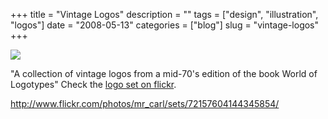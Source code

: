 +++
title = "Vintage Logos"
description = ""
tags = ["design", "illustration", "logos"]
date = "2008-05-13"
categories = ["blog"]
slug = "vintage-logos"
+++



  <div class="notebook-screenshot"><a href="http://www.flickr.com/photos/mr_carl/sets/72157604144345854/"><img id='bluga-thumbnail-1245' class='bluga-thumbnail large' src='http://media.konigi.com/bluga/
wt4829e10f633c4.jpg'/></a></div><p>"A collection of vintage logos from a mid-70's edition of the book World of Logotypes" Check the <a href="http://www.flickr.com/photos/mr_carl/sets/72157604144345854/">logo set on flickr</a>.</p>
    
  <a href="http://www.flickr.com/photos/mr_carl/sets/72157604144345854/">http://www.flickr.com/photos/mr_carl/sets/72157604144345854/</a>
